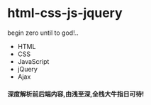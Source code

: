 # html-css-js-jquery
begin zero until to god!..

- HTML
- CSS
- JavaScript
- jQuery
- Ajax

#### 深度解析前后端内容,由浅至深,全栈大牛指日可待!